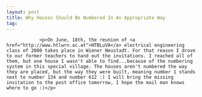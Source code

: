 ```yaml
---
layout: post
title: Why Houses Should Be Numbered In An Appropriate Way
tag: 
---
```



                <p>On June, 18th, the reunion of <a href="http://www.htlwrn.ac.at">HTBLuVA</a> electrical engineering class of 2000 takes place in Wiener Neustadt. For that reason I drove to our former teachers to hand out the invitations. I reached all of them, but one house I wasn't able to find...because of the numbering system in this special village. The houses aren't numbered the way they are placed, but the way they were built, meaning number 1 stands next to number 134 and number 612 :) I will bring the missing invitation to the post office tomorrow, I hope the mail man knows where to go :)</p>
            
